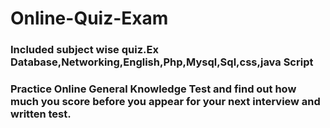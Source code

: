 # Online-Quiz-Exam
### Included subject wise quiz.Ex Database,Networking,English,Php,Mysql,Sql,css,java Script
### Practice Online General Knowledge Test and find out how much you score before you appear for your next interview and written test.
